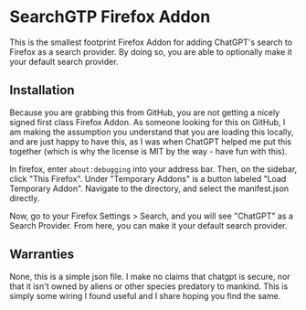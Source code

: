 # SearchGTP Firefox Addon

This is the smallest footprint Firefox Addon for adding ChatGPT's search to Firefox as a search provider. By doing so, you are able to optionally make it your default search provider.

## Installation

Because you are grabbing this from GitHub, you are not getting a nicely signed first class Firefox Addon. As someone looking for this on GitHub, I am making the assumption you understand that you are loading this locally, and are just happy to have this, as I was when ChatGPT helped me put this together (which is why the license is MIT by the way - have fun with this).

In firefox, enter `about:debugging` into your address bar. Then, on the sidebar, click "This Firefox". Under "Temporary Addons" is a button labeled "Load Temporary Addon". Navigate to the directory, and select the manifest.json directly.

Now, go to your Firefox Settings > Search, and you will see "ChatGPT" as a Search Provider. From here, you can make it your default search provider.

## Warranties

None, this is a simple json file. I make no claims that chatgpt is secure, nor that it isn't owned by aliens or other species predatory to mankind. This is simply some wiring I found useful and I share hoping you find the same.

